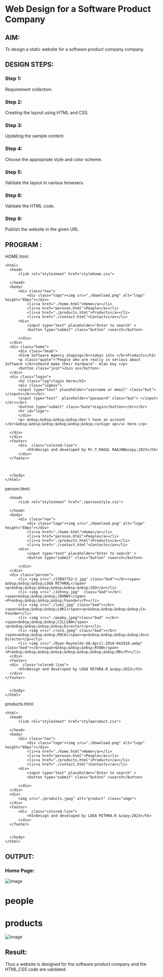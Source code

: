 # Web Design for a Software Product Company

## AIM:

To design a static website for a software product company company.

## DESIGN STEPS:

### Step 1:

Requirement collection.

### Step 2:

Creating the layout using HTML and CSS.

### Step 3:

Updating the sample content.

### Step 4:

Choose the appropriate style and color scheme.

### Step 5:

Validate the layout in various browsers.

### Step 6:

Validate the HTML code.

### Step 6:

Publish the website in the given URL.

## PROGRAM :
HOME.html:
```
<html>
  <head>
      <link rel="stylesheet" href="stylehome.css">

  </head>
  <body>
      <div class="nav">
          <div class="logo"><img src="./download.png" alt="logo" height="60px"></div>
          <li><a href="./home.html">Home</a></li>
          <li><a href="peroson.html">People</a></li>
          <li><a href="./products.html">Products</a></li>
          <li><a href="./contact.html">Contacts</a></li>
      <div>
          <input type="text" placeholder="Enter to search" >
          <button type="submit" class="button" >search</button>
          
      </div>
  </div>
  <div class="home">
      <div class="head">
      <h1>A Software Agency shaping</br>ideas into </br>Products</h1>
      <p class="quote">"People who are really in serious about Software </br>should make their hardware"- Alan key </p>
      <button class="join">Join us</button>
  </div>
  <div class="login">
      <h2 class="log">login Here</h2> 
      <div class="logbox">
      <input type="text" placeholder="username or email" class="but"></input></br></br>
      <input type="text"  placeholder="password" class="but"> </input></br></br>
      <button type="submit" class="bute">Login</button></br></br>
      <hr id="loge">
      </div>
      <p> &nbsp;&nbsp;&nbsp;&nbsp;Don't have an account </br>&nbsp;&nbsp;&nbsp;&nbsp;&nbsp;&nbsp;<u>Sign up</u> here.</p>

  </div>
  </div>
  <footer>
      <div  class="colored-line">
          <h5>Design and developed by Mr.T.RAGUL RAAJAN&copy;2023</h5>
      </div>
  </footer>

  
  
  </body>
</html>
```
person.html:
```<html>
  <head>
      <link rel="stylesheet" href="./personstyle.css">

  </head>
  <body>
      <div class="nav">
          <div class="logo"><img src="./download.png" alt="logo" height="60px"></div>
          <li><a href="./home.html">Home</a></li>
          <li><a href="peroson.html">People</a></li>
          <li><a href="./products.html">Products</a></li>
          <li><a href="./contact.html">Contacts</a></li>
      <div>
          <input type="text" placeholder="Enter to search" >
          <button type="submit" class="button" >search</button>
          
      </div>
  </div>
  <div class="person">
      <li> <img src="./23007752~2.jpg" class="bod"></br><span> &nbsp;&nbsp;&nbsp;LOGA MITHRAL</span><p>&nbsp;&nbsp;&nbsp;&nbsp;&nbsp;&nbsp;CEO</p></li>
      <li> <img src="./Johnny.jpg"  class="bod"></br><span>&nbsp;&nbsp;&nbsp;JOHNNY</span><P>&nbsp;&nbsp;&nbsp;&nbsp;Founder</P></li>
      <li> <img src="./loki.jpg" class="bod"></br><span>&nbsp;&nbsp;&nbsp;LOKI</span><p>&nbsp;&nbsp;&nbsp;&nbsp;Co-Founder</li>
      <li> <img src="./peaky.jpeg"class="bod" ></br><span>&nbsp;&nbsp;&nbsp;CILLIAN</span><p>&nbsp;&nbsp;&nbsp;&nbsp;Director</p></li>
      <li> <img src="./rock.jpeg" class="bod"></br><span>&nbsp;&nbsp;&nbsp;ROCK</span><p>&nbsp;&nbsp;&nbsp;&nbsp;Assi Director</p></li>
      <li> <img src="./Ryan-Reynolds-GQ-April-2018-041918.webp" class="bod"></br><span>&nbsp;&nbsp;&nbsp;RYAN</span><P>&nbsp;&nbsp;&nbsp;&nbsp;&nbsp;&nbsp;&nbsp;&nbsp;MD</P></li>
  </div>
  <footer>
  <div  class="colored-line">
      <h5>Design and developed by LOGA MITHRA.R &copy;2023</h5>
  </div>
</footer>
  
  
  </body>
</html>
```
products.html:
```
<html>
  <head>
      <link rel="stylesheet" href="styleproduct.css">

  </head>
  <body>
      <div class="nav">
          <div class="logo"><img src="./download.png" alt="logo" height="60px"></div>
          <li><a href="./home.html">Home</a></li>
          <li><a href="peroson.html">People</a></li>
          <li><a href="./products.html">Products</a></li>
          <li><a href="./contact.html">Contacts</a></li>
      <div>
          <input type="text" placeholder="Enter to search" >
          <button type="submit" class="button" >search</button>
          
      </div>
  </div>
  <div>
      <img src="./products.jpeg" alt="product" class="imge">
  </div>
  <footer>
      <div  class="colored-line">
          <h5>Design and developed by LOGA MITHRA.R &copy;2023</h5>
      </div>
  </footer>
  
  
  </body>
</html>
```

## OUTPUT:

### Home Page:

![image](https://github.com/mithra916/productcompanywebsite/assets/149986612/5a348b92-e831-4679-870f-046854d6b5b6)

# people 



# products

![image](https://github.com/mithra916/productcompanywebsite/assets/149986612/b0c2a1b3-06d0-4e7c-a894-4c3b97c65337)

## Result:

Thus a website is designed for the software product company and the HTML,CSS code are validated.
